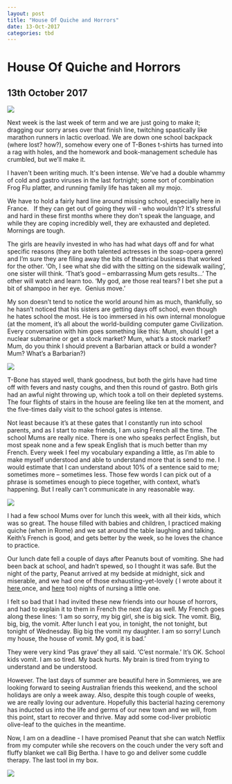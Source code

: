 ```yaml
---
layout: post
title: "House Of Quiche and Horrors"
date: 13-Oct-2017
categories: tbd
---
```


# House Of Quiche and Horrors

## 13th October 2017

<img class="photo-horiz" src="/images/2017/10/IMG_1474-1.jpg" />

Next week is the last week of term and we are just going to make it; dragging our sorry arses over that finish line,   twitching spastically like marathon runners in lactic overload. We are down one school backpack (where lost? how?),   somehow every one of T-Bones t-shirts has turned into a rag with holes,   and the homework and book-management schedule has crumbled, but we’ll make it.

I haven't been writing much. It's been intense. We've had a double whammy of cold and gastro viruses in the last fortnight; some sort of combination Frog Flu platter, and running family life has taken all my mojo.

We have to hold a fairly hard line around missing school, especially here in France.   If they can get out of going they will - who wouldn't? It's stressful and hard in these first months where they don't speak the language, and while they are coping incredibly well, they are exhausted and depleted. Mornings are tough.

The girls are heavily invested in who has had what days off and for what specific reasons (they are both talented actresses in the soap-opera genre) and I’m sure they are filing away the bits of theatrical business that worked for the other. ‘Oh, I see what she did with the sitting on the sidewalk wailing’, one sister will think. ‘That’s good – embarrassing Mum gets results…’ The other will watch and learn too. ‘My god, are those real tears? I bet she put a bit of shampoo in her eye.  Genius move.’

My son doesn’t tend to notice the world around him as much, thankfully, so he hasn’t noticed that his sisters are getting days off school, even though he hates school the most. He is too immersed in his own internal monologue (at the moment, it’s all about the world-building computer game Civilization. Every conversation with him goes something like this: Mum, should I get a nuclear submarine or get a stock market? Mum, what’s a stock market? Mum, do you think I should prevent a Barbarian attack or build a wonder? Mum? What’s a Barbarian?)

<img class="photo-horiz" src="/images/2017/10/IMG_1534-e1507883963235.jpg" />

T-Bone has stayed well, thank goodness, but both the girls have had time off with fevers and nasty coughs, and then this round of gastro. Both girls had an awful night throwing up, which took a toll on their depleted systems. The four flights of stairs in the house are feeling like ten at the moment, and the five-times daily visit to the school gates is intense.

Not least because it’s at these gates that I constantly run into school parents, and as I start to make friends, I am using French all the time. The school Mums are really nice. There is one who speaks perfect English, but most speak none and a few speak English that is much better than my French. Every week I feel my vocabulary expanding a little, as I’m able to make myself understood and able to understand more that is send to me. I would estimate that I can understand about 10% of a sentence said to me; sometimes more – sometimes less. Those few words I can pick out of a phrase is sometimes enough to piece together, with context, what’s happening. But I really can't communicate in any reasonable way.

<img class="photo-horiz" src="/images/2017/10/IMG_1451.jpg" />

I had a few school Mums over for lunch this week, with all their kids, which was so great. The house filled with babies and children, I practiced making quiche (when in Rome) and we sat around the table laughing and talking.  Keith’s French is good, and gets better by the week, so he loves the chance to practice.

Our lunch date fell a couple of days after Peanuts bout of vomiting. She had been back at school, and hadn’t spewed, so I thought it was safe. But the night of the party, Peanut arrived at my bedside at midnight, sick and miserable, and we had one of those exhausting-yet-lovely ( I wrote about it <a href="http://mogantosh.com/the-couch-at-the-centre-of-the-universe/">here </a>once, and <a href="http://mogantosh.com/the-sweet-still-moments-of-marriage/">here</a> too) nights of nursing a little one.

I felt so bad that I had invited these new friends into our house of horrors, and had to explain it to them in French the next day as well. My French goes along these lines: ‘I am so sorry, my big girl, she is big sick. The vomit. Big, big, big, the vomit. After lunch I eat you, in tonight, the not tonight, but tonight of Wednesday. Big big the vomit my daughter. I am so sorry! Lunch my house, the house of vomit. My god, it is bad.’

They were very kind ‘Pas grave’ they all said. ‘C’est normale.’ It’s OK. School kids vomit. I am so tired. My back hurts. My brain is tired from trying to understand and be understood.

However. The last days of summer are beautiful here in Sommieres, we are looking forward to seeing Australian friends this weekend, and the school holidays are only a week away. Also, despite this tough couple of weeks, we are really loving our adventure. Hopefully this bacterial hazing ceremony has inducted us into the life and germs of our new town and we will, from this point, start to recover and thrive. May add some cod-liver probiotic olive-leaf to the quiches in the meantime.

Now, I am on a deadline - I have promised Peanut that she can watch Netflix from my computer while she recovers on the couch under the very soft and fluffy blanket we call Big Bertha. I have to go and deliver some cuddle therapy. The last tool in my box.

<img class="photo-horiz" src="/images/2017/10/IMG_1514.jpg" />
